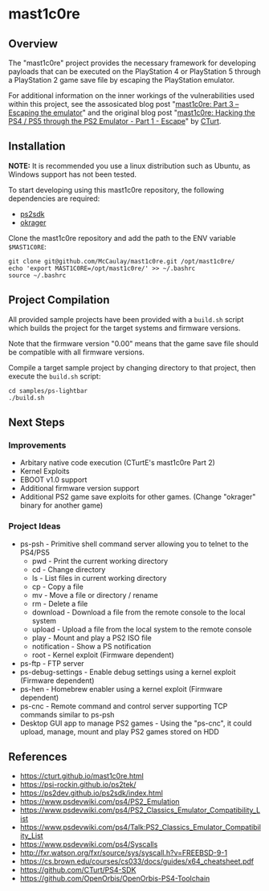 # mast1c0re

## Overview
The "mast1c0re" project provides the necessary framework for developing payloads that can be executed on the PlayStation 4 or PlayStation 5 through a PlayStation 2 game save file by escaping the PlayStation emulator.

For additional information on the inner workings of the vulnerabilities used within this project, see the assosicated blog post "[mast1c0re: Part 3 – Escaping the emulator](https://mccaulay.co.uk/mast1c0re-part-3-escaping-the-emulator/)" and the original blog post "[mast1c0re: Hacking the PS4 / PS5 through the PS2 Emulator - Part 1 - Escape](https://cturt.github.io/mast1c0re.html)" by [CTurt](https://twitter.com/cturte).

## Installation

**NOTE:** It is recommended you use a linux distribution such as Ubuntu, as Windows support has not been tested.

To start developing using this mast1c0re repository, the following dependencies are required:

* [ps2sdk](https://github.com/ps2dev/ps2sdk)
* [okrager](https://github.com/McCaulay/okrager)

Clone the mast1c0re repository and add the path to the ENV variable `$MAST1C0RE`:

~~~
git clone git@github.com/McCaulay/mast1c0re.git /opt/mast1c0re/
echo 'export MAST1C0RE=/opt/mast1c0re/' >> ~/.bashrc
source ~/.bashrc
~~~

## Project Compilation
All provided sample projects have been provided with a `build.sh` script which builds the project for the target systems and firmware versions.

Note that the firmware version "0.00" means that the game save file should be compatible with all firmware versions.

Compile a target sample project by changing directory to that project, then execute the `build.sh` script:

~~~
cd samples/ps-lightbar
./build.sh
~~~

## Next Steps
### Improvements
* Arbitary native code execution (CTurtE's mast1c0re Part 2)
* Kernel Exploits
* EBOOT v1.0 support
* Additional firmware version support
* Additional PS2 game save exploits for other games. (Change "okrager" binary for another game)

### Project Ideas
* ps-psh - Primitive shell command server allowing you to telnet to the PS4/PS5
  * pwd - Print the current working directory
  * cd - Change directory
  * ls - List files in current working directory
  * cp - Copy a file
  * mv - Move a file or directory / rename
  * rm - Delete a file
  * download - Download a file from the remote console to the local system
  * upload - Upload a file from the local system to the remote console
  * play - Mount and play a PS2 ISO file
  * notification - Show a PS notification
  * root - Kernel exploit (Firmware dependent)
* ps-ftp - FTP server
* ps-debug-settings - Enable debug settings using a kernel exploit (Firmware dependent)
* ps-hen - Homebrew enabler using a kernel exploit (Firmware dependent)
* ps-cnc - Remote command and control server supporting TCP commands similar to ps-psh
* Desktop GUI app to manage PS2 games - Using the "ps-cnc", it could upload, manage, mount and play PS2 games stored on HDD

## References
* <https://cturt.github.io/mast1c0re.html>
* <https://psi-rockin.github.io/ps2tek/>
* <https://ps2dev.github.io/ps2sdk/index.html>
* <https://www.psdevwiki.com/ps4/PS2_Emulation>
* <https://www.psdevwiki.com/ps4/PS2_Classics_Emulator_Compatibility_List>
* <https://www.psdevwiki.com/ps4/Talk:PS2_Classics_Emulator_Compatibility_List>
* <https://www.psdevwiki.com/ps4/Syscalls>
* <http://fxr.watson.org/fxr/source/sys/syscall.h?v=FREEBSD-9-1>
* <https://cs.brown.edu/courses/cs033/docs/guides/x64_cheatsheet.pdf>
* <https://github.com/CTurt/PS4-SDK>
* <https://github.com/OpenOrbis/OpenOrbis-PS4-Toolchain>
